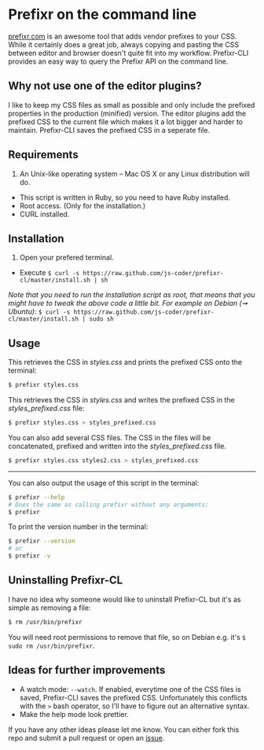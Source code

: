 # Prefixr on the command line

[prefixr.com](http://prefixr.com) is an awesome tool that adds vendor prefixes to your CSS. 
While it certainly does a great job, 
always copying and pasting the CSS between editor and browser doesn't quite fit into my workflow. 
Prefixr-CLI provides an easy way to query the Prefixr API on the command line.

## Why not use one of the editor plugins?

I like to keep my CSS files as small as possible and only include the prefixed properties in the production (minified)
version. The editor plugins add the prefixed CSS to the current file which makes it a lot bigger and harder to maintain.
Prefixr-CLI saves the prefixed CSS in a seperate file.

## Requirements

1. An Unix-like operating system – Mac OS X or any Linux distribution will do.
- This script is written in Ruby, so you need to have Ruby installed.
- Root access. (Only for the installation.)
- CURL installed.

## Installation

1. Open your prefered terminal.
- Execute `$ curl -s https://raw.github.com/js-coder/prefixr-cl/master/install.sh | sh`

*Note that you need to run the installation script as root, that means that you might have to tweak the above code 
a little bit. For example on Debian (➞ Ubuntu):* `$ curl -s https://raw.github.com/js-coder/prefixr-cl/master/install.sh | sudo sh`

## Usage

This retrieves the CSS in *styles.css* and prints the prefixed CSS onto the terminal:
```bash
$ prefixr styles.css
```

This retrieves the CSS in *styles.css* and writes the prefixed CSS in the *styles_prefixed.css* file:
```bash
$ prefixr styles.css > styles_prefixed.css
```
You can also add several CSS files. The CSS in the files will be concatenated, prefixed and written into the *styles_prefixed.css* file. 
```bash
$ prefixr styles.css styles2.css > styles_prefixed.css
```
----

You can also output the usage of this script in the terminal:
```bash
$ prefixr --help
# Does the same as calling prefixr without any arguments:
$ prefixr
```

To print the version number in the terminal:
```bash
$ prefixr --version
# or
$ prefixr -v
```

## Uninstalling Prefixr-CL

I have no idea why someone would like to uninstall Prefixr-CL but it's as simple as removing a file:

```bash
$ rm /usr/bin/prefixr
```

You will need root permissions to remove that file, so on Debian e.g. it's `$ sudo rm /usr/bin/prefixr`.

## Ideas for further improvements

-  A watch mode: `--watch`. If enabled, everytime one of the CSS files is saved, Prefixr-CLI saves the prefixed CSS. Unfortunately this conflicts with the `>` bash operator, so I'll have to figure out an alternative syntax.
-  Make the help mode look prettier.

If you have any other ideas please let me know. You can either fork this repo and submit a pull request or open an [issue](https://github.com/js-coder/Prefixr-CLI/issues).